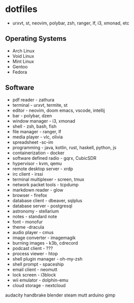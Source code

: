 # dotfiles

- urxvt, st, neovim, polybar, zsh, ranger, lf, i3, xmonad, etc

## Operating Systems
- Arch Linux
- Void Linux
- Mint Linux
- Gentoo
- Fedora

## Software
- pdf reader - zathura
- terminal - urxvt, termite, st
- editor - neovim, doom emacs, vscode, intellij
- bar - polybar, dzen
- window manager - i3, xmonad
- shell - zsh, bash, fish
- file manager - ranger, lf
- media player - vlc, olivia
- spreadsheet -sc-im
- programming - java, kotlin, rust, haskell, python, js
- containerization - docker
- software defined radio - gqrx, CubicSDR
- hypervisor - kvm, qemu
- remote desktop server - xrdp
- irc client - irssi
- terminal multiplexer - screen, tmux
- network packet tools - tcpdump
- markdown reader - glow
- browser - firefox
- database client - dbeaver, sqlplus
- database server - postgresql
- astronomy - stellarium
- notes - standard note
- font - monofur
- theme -dracula
- audio player - cmus
- image converter - imagemagik
- burning images - k3b, cdrecord
- podcast client - ???
- process viewer - htop
- shell plugin manager - oh-my-zsh
- shell prompt - spaceship
- email client - neomutt
- lock screen - i3block
- wii emulator - dolphin-emu
- cloud storage - nextcloud



audacity
handbrake
blender
steam
mutt
arduino
gimp

